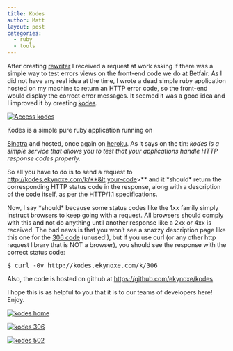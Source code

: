 ```yaml
---
title: Kodes
author: Matt
layout: post
categories:
  - ruby
  - tools
---
```

After creating [rewriter](/rewriter/) I received a request at work asking if there was a simple way to test errors views on the front-end code we do at Betfair. As I did not have any real idea at the time, I wrote a dead simple ruby application hosted on my machine to return an HTTP error code, so the front-end would display the correct error messages. It seemed it was a good idea and I improved it by creating [kodes][1].

<p class="attachement"><a href="http://kodes.ekynoxe.com" title="Access kodes"><img src="{{ "kodes_title.png" | image_path | cdn }}" alt="Access kodes" /></a></p>

<!--more-->
Kodes is a simple pure ruby application running on

<a href="http://ekx.im/e" target="_blank">Sinatra</a> and hosted, once again on <a href="http://ekx.im/U" target="_blank">heroku</a>. As it says on the tin: *kodes is a simple service that allows you to test that your applications handle HTTP response codes properly.*

So all you have to do is to send a request to http://kodes.ekynoxe.com/k/**&lt;your-code&gt;** and it \*should\* return the corresponding HTTP status code in the response, along with a description of the code itself, as per the HTTP/1.1 specifications.

Now, I say \*should\* because some status codes like the 1xx family simply instruct browsers to keep going with a request. All browsers should comply with this and not do anything until another response like a 2xx or 4xx is received. The bad news is that you won&#8217;t see a snazzy description page like this one for the <a href="http://kodes.ekynoxe.com/k/306" target="_blank">306 code</a> (unused!), but if you use curl (or any other http request library that is NOT a browser), you should see the response with the correct status code:

<pre class="brush: bash; gutter: false; title: ; notranslate" title="">$ curl -0v http://kodes.ekynoxe.com/k/306
</pre>

Also, the code is hosted on github at <a href="http://ekx.im/a7" target="_blank">https://github.com/ekynoxe/kodes</a>

I hope this is as helpful to you that it is to our teams of developers here! Enjoy.

<div class='gallery'>
    <dl class='gallery-item'>
        <dt class='gallery-icon attachement'>
          <a href="{{ "kodes_home.png" | image_path | cdn }}" title="kodes home" rel="lightbox[498]"><img src="{{ "kodes_home_r300.png" | image_path | cdn }}" alt="kodes home" /></a>
        </dt>
    </dl>
    <dl class='gallery-item'>
        <dt class='gallery-icon attachement'>
          <a href="{{ "kodes_306.png" | image_path | cdn }}" title="kodes 306" rel="lightbox[498]"><img src="{{ "kodes_306_r300.png" | image_path | cdn }}" alt="kodes 306" /></a>
        </dt>
    </dl>
    <dl class='gallery-item'>
        <dt class='gallery-icon attachement'>
          <a href="{{ "kodes_502.png" | image_path | cdn }}" title="kodes 502" rel="lightbox[498]"><img src="{{ "kodes_502_r300.png" | image_path | cdn }}" alt="kodes 502" /></a>
        </dt>
    </dl>
</div>

 [1]: http://ekx.im/D